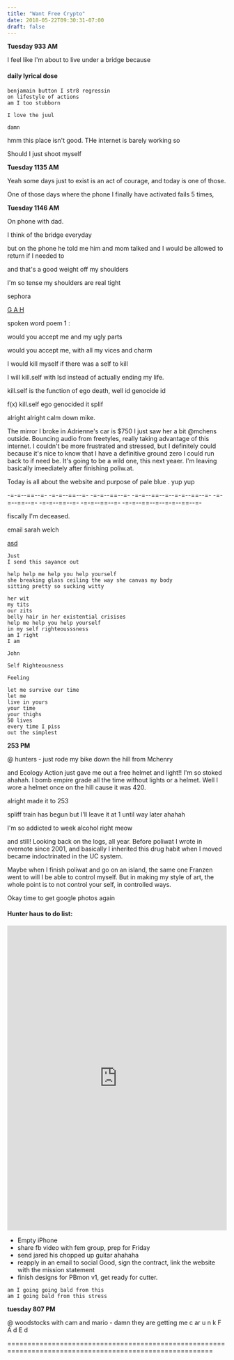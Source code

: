 ```yaml
---
title: "Want Free Crypto"
date: 2018-05-22T09:30:31-07:00
draft: false
---
```


**Tuesday 933 AM**

I feel like I'm about to live under a bridge because


#### daily lyrical dose

```
benjamain button I str8 regressin
on lifestyle of actions
am I too stubborn

I love the juul

damn
```

hmm this place isn't good. THe internet is barely working so

Should I just shoot myself


**Tuesday 1135 AM**

  Yeah some days just to exist is an act of courage, and today is one of those.

  One of those days where the phone I finally have activated fails 5 times,

**Tuesday 1146 AM**

On phone with dad.






I think of the bridge everyday

but on the phone he told me him and mom talked and I would be allowed to return if I needed to

and that's a good weight off my shoulders

I'm so tense my shoulders are real tight





sephora


<a href="https://academic.oup.com/nc/article/2017/1/nix016/3916730">G A H</a>




spoken word poem 1 :

would you accept me and my ugly parts

would you accept me, with all my vices
and charm

I would kill myself if there was a self to kill

I will kill.self with lsd instead of actually ending my life.  



kill.self is the function of ego death, well id genocide id


f(x) kill.self ego genocided it splif


alright alright calm down mike.

The mirror I broke in Adrienne's car is $750   I just saw her a bit @mchens outside. Bouncing audio from freetyles, really taking advantage of this internet. I couldn't be more frustrated and stressed, but I definitely could because it's nice to know that I have a definitive ground zero I could run back to if need be.  It's going to be a wild one, this next yeaer. I'm leaving basically imeediately after finishing poliw.at.

Today is all about the website and purpose of pale blue . yup yup


-=-=--==--=- -=-=--==--=- -=-=--==--=- -=-=--==--=--=-=--==--=-
-=-=--==--=- -=-=--==--=- -=-=--==--=- -=-=--==--=--=-=--==--=-

fiscally I'm deceased.

email sarah welch


<a href="http://paleble.fm/"> asd</a>


```
Just
I send this sayance out

help help me help you help yourself
she breaking glass ceiling the way she canvas my body
sitting pretty so sucking witty

her wit
my tits
our zits
belly hair in her existential crisises
help me help you help yourself
in my self righteousssness
am I right
I am

John

Self Righteousness

Feeling

let me survive our time
let me
live in yours
your time
your thighs
50 lives
every time I piss
out the simplest
```


**253 PM**

@ hunters - just rode my bike down the hill from Mchenry

and Ecology Action just gave me out a free helmet and light!! I'm so stoked ahahah. I bomb empire grade all the time without lights or a helmet. Well I wore a helmet once on the hill cause it was 420.

alright made it to 253

spliff train has begun but I'll leave it at 1 until way later ahahah

I'm so addicted to week alcohol right meow

and still! Looking back on the logs, all year. Before poliwat I wrote in evernote since 2001, and basically I inherited this drug habit when I moved became indoctrinated in the UC system.

Maybe when I finish poliwat and go on an island, the same one Franzen went to will I be able to control myself. But in making my style of art, the whole point is to not control your self, in controlled ways.


Okay time to get google photos again

#### Hunter haus to do list:


<iframe width="100%" height="700" scrolling="no" frameborder="no" allow="autoplay" src="https://w.soundcloud.com/player/?url=https%3A//api.soundcloud.com/tracks/447829134%3Fsecret_token%3Ds-Eupp9&color=%23ff5500&auto_play=false&hide_related=false&show_comments=true&show_user=true&show_reposts=false&show_teaser=true&visual=true"></iframe>



  - Empty iPhone
  - share fb video with fem group, prep for Friday
  - send jared his chopped up guitar ahahaha
  - reapply in an email to social Good, sign the contract, link the website with the mission statement
  - finish designs for PBmon v1, get ready for cutter.

```
am I going going bald from this
am I going bald from this stress
```


**tuesday 807 PM**

@ woodstocks with cam and mario - damn they are getting me c ar u n k  F A d E d

=========================================================================================================
